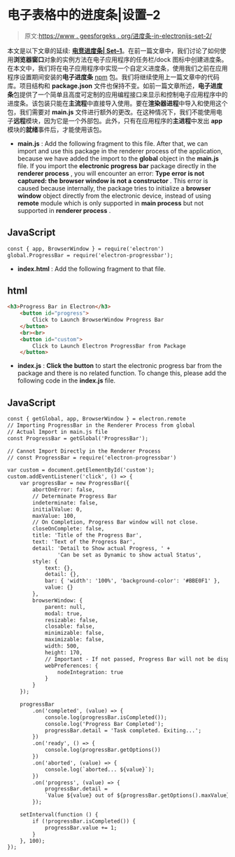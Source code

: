 # 电子表格中的进度条|设置–2

> 原文:[https://www . geesforgeks . org/进度条-in-electronijs-set-2/](https://www.geeksforgeeks.org/progress-bars-in-electronjs-set-2/)

本文是以下文章的延续: [**电竞进度条| Set–1**](https://www.geeksforgeeks.org/progress-bars-in-electronjs-set-1/)。在前一篇文章中，我们讨论了如何使用**浏览器窗口**对象的实例方法在电子应用程序的任务栏/dock 图标中创建进度条。在本文中，我们将在电子应用程序中实现一个自定义进度条，使用我们之前在应用程序设置期间安装的**电子进度条** [npm](https://www.geeksforgeeks.org/node-js-npm-node-package-manager/) 包。我们将继续使用上一篇文章中的代码库。项目结构和 **package.json** 文件也保持不变。如前一篇文章所述，**电子进度条**包提供了一个简单且高度可定制的应用编程接口来显示和控制电子应用程序中的进度条。该包装只能在**主流程**中直接导入使用。要在**渲染器进程**中导入和使用这个包，我们需要对 **main.js** 文件进行额外的更改。在这种情况下，我们不能使用电子**远程**模块，因为它是一个外部包。此外，只有在应用程序的**主进程**中发出 **app** 模块的**就绪**事件后，才能使用该包。

*   **main.js** : Add the following fragment to this file. After that, we can import and use this package in the renderer process of the application, because we have added the import to the **global** object in the **main.js** file. If you import the **electronic progress bar** package directly in the **renderer process** , you will encounter an error: **Type error is not captured: the browser window is not a constructor** . This error is caused because internally, the package tries to initialize a **browser window** object directly from the electronic device, instead of using **remote** module which is only supported in **main process** but not supported in **renderer process** .

## JavaScript

```html
const { app, BrowserWindow } = require('electron')
global.ProgressBar = require('electron-progressbar');
```

*   **index.html** : Add the following fragment to that file.

## html

```html
<h3>Progress Bar in Electron</h3>
    <button id="progress">
        Click to Launch BrowserWindow Progress Bar
    </button>
    <br><br>
    <button id="custom">
        Click to Launch Electron ProgressBar from Package
    </button>
```

*   **index.js** : **Click the button** to start the electronic progress bar from the package and there is no related function. To change this, please add the following code in the **index.js** file.

## JavaScript

```html
const { getGlobal, app, BrowserWindow } = electron.remote
// Importing ProgressBar in the Renderer Process from global
// Actual Import in main.js file
const ProgressBar = getGlobal('ProgressBar');

// Cannot Import Directly in the Renderer Process
// const ProgressBar = require('electron-progressbar')

var custom = document.getElementById('custom');
custom.addEventListener('click', () => {
    var progressBar = new ProgressBar({
        abortOnError: false,
        // Determinate Progress Bar
        indeterminate: false,
        initialValue: 0,
        maxValue: 100,
        // On Completion, Progress Bar window will not close.
        closeOnComplete: false,
        title: 'Title of the Progress Bar',
        text: 'Text of the Progress Bar',
        detail: 'Detail to Show actual Progress, ' +
                'Can be set as Dynamic to show actual Status',
        style: {
            text: {},
            detail: {},
            bar: { 'width': '100%', 'background-color': '#BBE0F1' },
            value: {}
        },
        browserWindow: {
            parent: null,
            modal: true,
            resizable: false,
            closable: false,
            minimizable: false,
            maximizable: false,
            width: 500,
            height: 170,
            // Important - If not passed, Progress Bar will not be displayed.
            webPreferences: {
                nodeIntegration: true
            }
        }
    });

    progressBar
        .on('completed', (value) => {
            console.log(progressBar.isCompleted());
            console.log('Progress Bar Completed');
            progressBar.detail = 'Task completed. Exiting...';
        })
        .on('ready', () => {
            console.log(progressBar.getOptions())
        })
        .on('aborted', (value) => {
            console.log(`aborted... ${value}`);
        })
        .on('progress', (value) => {
            progressBar.detail =
            `Value ${value} out of ${progressBar.getOptions().maxValue}...`;
        });

    setInterval(function () {
        if (!progressBar.isCompleted()) {
            progressBar.value += 1;
        }
    }, 100);
});
```